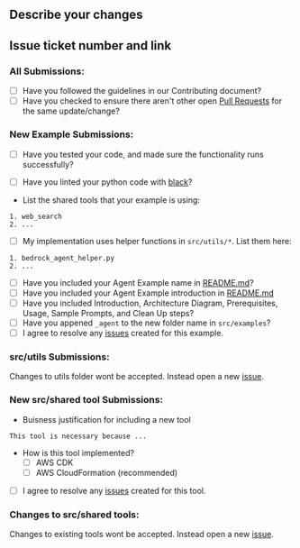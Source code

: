 ## Describe your changes

## Issue ticket number and link

### All Submissions:

* [ ] Have you followed the guidelines in our Contributing document?
* [ ] Have you checked to ensure there aren't other open [Pull Requests](https://github.com/aws-samples/bedrock-multi-agents-collaboration-workshop/pulls) for the same update/change?

<!-- You can erase any parts of this template not applicable to your Pull Request. -->

### New Example Submissions:

* [ ] Have you tested your code, and made sure the functionality runs successfully? 

* [ ] Have you linted your python code with [black](https://github.com/psf/black)?
* List the shared tools that your example is using: 

```
1. web_search
2. ...
```

* [ ] My implementation uses helper functions in `src/utils/*`. List them here: 

```
1. bedrock_agent_helper.py
2. ...
```

* [ ] Have you included your Agent Example name in [README.md](https://github.com/aws-samples/bedrock-multi-agents-collaboration-workshop)?
* [ ] Have you included your Agent Example introduction in [README.md](https://github.com/aws-samples/bedrock-multi-agents-collaboration-workshop/tree/main/src/examples)
* [ ] Have you included Introduction, Architecture Diagram, Prerequisites, Usage, Sample Prompts, and Clean Up steps?
* [ ] Have you appened `_agent` to the new folder name in `src/examples`?
* [ ] I agree to resolve any [issues](https://github.com/aws-samples/bedrock-multi-agents-collaboration-workshop/issues) created for this example. 

### src/utils Submissions:

Changes to utils folder wont be accepted. Instead open a new [issue](https://github.com/aws-samples/bedrock-multi-agents-collaboration-workshop/issues). 

### New src/shared tool Submissions:

* Buisness justification for including a new tool

```
This tool is necessary because ...
```

* How is this tool implemented? 
    - [ ] AWS CDK
    - [ ] AWS CloudFormation (recommended)

* [ ] I agree to resolve any [issues](https://github.com/aws-samples/bedrock-multi-agents-collaboration-workshop/issues) created for this tool. 

### Changes to src/shared tools:

Changes to existing tools wont be accepted. Instead open a new [issue](https://github.com/aws-samples/bedrock-multi-agents-collaboration-workshop/issues). 